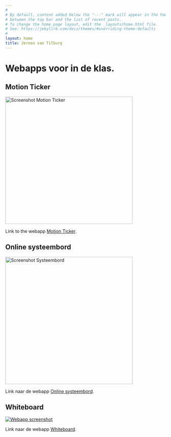 ```yaml
---
#
# By default, content added below the "---" mark will appear in the home page
# between the top bar and the list of recent posts.
# To change the home page layout, edit the _layouts/home.html file.
# See: https://jekyllrb.com/docs/themes/#overriding-theme-defaults
#
layout: home
title: Jeroen van Tilburg
---
```


# Webapps voor in de klas.

## Motion Ticker

<a href="https://jeroenvantilburg.nl/motionticker"><img src="https://jeroenvantilburg.nl/motionticker/img/screenshot.png" alt="Screenshot Motion Ticker" width="400"/></a>

Link to the webapp [Motion Ticker](https://jeroenvantilburg.nl/motionticker).


## Online systeembord

<a href="https://jeroenvantilburg.nl/systeembord"><img src="https://jeroenvantilburg.nl/systeembord/screenshot.png" alt="Screenshot Systeembord" width="400"/></a>

Link naar de webapp [Online systeembord](https://jeroenvantilburg.nl/systeembord).

## Whiteboard

[![Webapp screenshot](https://jeroenvantilburg.nl/whiteboard/img/screenshot.png)](https://jeroenvantilburg.nl/whiteboard)

Link naar de webapp [Whiteboard](https://jeroenvantilburg.nl/whiteboard).
